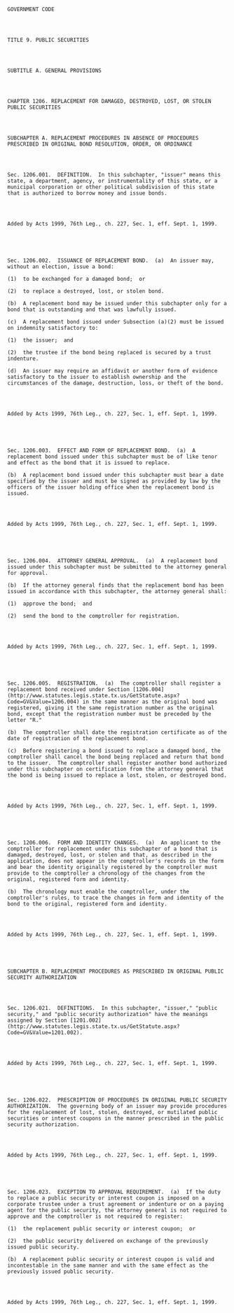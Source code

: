 ﻿
    
    
    	
    					
    
    
    GOVERNMENT CODE
    
      
    
    
    TITLE 9. PUBLIC SECURITIES
    
      
    
    
    SUBTITLE A. GENERAL PROVISIONS
    
      
    
    
    CHAPTER 1206. REPLACEMENT FOR DAMAGED, DESTROYED, LOST, OR STOLEN PUBLIC SECURITIES
    
      
    
    
    SUBCHAPTER A. REPLACEMENT PROCEDURES IN ABSENCE OF PROCEDURES PRESCRIBED IN ORIGINAL BOND RESOLUTION, ORDER, OR ORDINANCE
    
      
    
    
    Sec. 1206.001.  DEFINITION.  In this subchapter, "issuer" means this state, a department, agency, or instrumentality of this state, or a municipal corporation or other political subdivision of this state that is authorized to borrow money and issue bonds.
    
    
    
    
    Added by Acts 1999, 76th Leg., ch. 227, Sec. 1, eff. Sept. 1, 1999.
    
    
    
    
    
    Sec. 1206.002.  ISSUANCE OF REPLACEMENT BOND.  (a)  An issuer may, without an election, issue a bond:
    
    (1)  to be exchanged for a damaged bond;  or
    
    (2)  to replace a destroyed, lost, or stolen bond.
    
    (b)  A replacement bond may be issued under this subchapter only for a bond that is outstanding and that was lawfully issued.
    
    (c)  A replacement bond issued under Subsection (a)(2) must be issued on indemnity satisfactory to:
    
    (1)  the issuer;  and
    
    (2)  the trustee if the bond being replaced is secured by a trust indenture.
    
    (d)  An issuer may require an affidavit or another form of evidence satisfactory to the issuer to establish ownership and the circumstances of the damage, destruction, loss, or theft of the bond.
    
    
    
    
    Added by Acts 1999, 76th Leg., ch. 227, Sec. 1, eff. Sept. 1, 1999.
    
    
    
    
    
    Sec. 1206.003.  EFFECT AND FORM OF REPLACEMENT BOND.  (a)  A replacement bond issued under this subchapter must be of like tenor and effect as the bond that it is issued to replace.
    
    (b)  A replacement bond issued under this subchapter must bear a date specified by the issuer and must be signed as provided by law by the officers of the issuer holding office when the replacement bond is issued.
    
    
    
    
    Added by Acts 1999, 76th Leg., ch. 227, Sec. 1, eff. Sept. 1, 1999.
    
    
    
    
    
    Sec. 1206.004.  ATTORNEY GENERAL APPROVAL.  (a)  A replacement bond issued under this subchapter must be submitted to the attorney general for approval.
    
    (b)  If the attorney general finds that the replacement bond has been issued in accordance with this subchapter, the attorney general shall:
    
    (1)  approve the bond;  and
    
    (2)  send the bond to the comptroller for registration.
    
    
    
    
    Added by Acts 1999, 76th Leg., ch. 227, Sec. 1, eff. Sept. 1, 1999.
    
    
    
    
    
    Sec. 1206.005.  REGISTRATION.  (a)  The comptroller shall register a replacement bond received under Section [1206.004](http://www.statutes.legis.state.tx.us/GetStatute.aspx?Code=GV&Value=1206.004) in the same manner as the original bond was registered, giving it the same registration number as the original bond, except that the registration number must be preceded by the letter "R."
    
    (b)  The comptroller shall date the registration certificate as of the date of registration of the replacement bond.
    
    (c)  Before registering a bond issued to replace a damaged bond, the comptroller shall cancel the bond being replaced and return that bond to the issuer.  The comptroller shall register another bond authorized under this subchapter on certification from the attorney general that the bond is being issued to replace a lost, stolen, or destroyed bond.
    
    
    
    
    Added by Acts 1999, 76th Leg., ch. 227, Sec. 1, eff. Sept. 1, 1999.
    
    
    
    
    
    Sec. 1206.006.  FORM AND IDENTITY CHANGES.  (a)  An applicant to the comptroller for replacement under this subchapter of a bond that is damaged, destroyed, lost, or stolen and that, as described in the application, does not appear in the comptroller's records in the form and bear the identity originally registered by the comptroller must provide to the comptroller a chronology of the changes from the original, registered form and identity.
    
    (b)  The chronology must enable the comptroller, under the comptroller's rules, to trace the changes in form and identity of the bond to the original, registered form and identity.
    
    
    
    
    Added by Acts 1999, 76th Leg., ch. 227, Sec. 1, eff. Sept. 1, 1999.
    
    
    
    
    
    SUBCHAPTER B. REPLACEMENT PROCEDURES AS PRESCRIBED IN ORIGINAL PUBLIC SECURITY AUTHORIZATION
    
      
    
    
    Sec. 1206.021.  DEFINITIONS.  In this subchapter, "issuer," "public security," and "public security authorization" have the meanings assigned by Section [1201.002](http://www.statutes.legis.state.tx.us/GetStatute.aspx?Code=GV&Value=1201.002).
    
    
    
    
    Added by Acts 1999, 76th Leg., ch. 227, Sec. 1, eff. Sept. 1, 1999.
    
    
    
    
    
    Sec. 1206.022.  PRESCRIPTION OF PROCEDURES IN ORIGINAL PUBLIC SECURITY AUTHORIZATION.  The governing body of an issuer may provide procedures for the replacement of lost, stolen, destroyed, or mutilated public securities or interest coupons in the manner prescribed in the public security authorization.
    
    
    
    
    Added by Acts 1999, 76th Leg., ch. 227, Sec. 1, eff. Sept. 1, 1999.
    
    
    
    
    
    Sec. 1206.023.  EXCEPTION TO APPROVAL REQUIREMENT.  (a)  If the duty to replace a public security or interest coupon is imposed on a corporate trustee under a trust agreement or indenture or on a paying agent for the public security, the attorney general is not required to approve and the comptroller is not required to register:
    
    (1)  the replacement public security or interest coupon;  or
    
    (2)  the public security delivered on exchange of the previously issued public security.
    
    (b)  A replacement public security or interest coupon is valid and incontestable in the same manner and with the same effect as the previously issued public security.
    
    
    
    
    Added by Acts 1999, 76th Leg., ch. 227, Sec. 1, eff. Sept. 1, 1999.
    
    
    
    
    				
